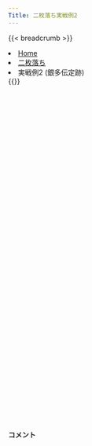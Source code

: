 ```yaml
---
Title: 二枚落ち実戦例2
---
```

{{< breadcrumb >}}
  <li class="breadcrumb-item"><a href="/shogi-beginners/">Home</a></li>
  <li class="breadcrumb-item"><a href="/shogi-beginners/2mai/">二枚落ち</a></li>
  <li class="breadcrumb-item active" aria-current="page">実戦例2 (銀多伝定跡)</li>
{{</ breadcrumb >}}
<div class="row pt-3">
  <div class="col-lg-1"></div>
  <div class="col-sm" tabindex="-1">
    <script id="example-kif" type="text/plain">
手合割：二枚落ち
下手：下手
上手：上手
手数----指手---------消費時間--
*<ruby>銀多伝<rt>ぎんたでん</rt></ruby><ruby>定跡<rt>じょうせき</rt></ruby>の<ruby>勝<rt>か</rt></ruby>ち<ruby>方<rt>かた</rt></ruby>をおぼえましょう。
*<div class="text-center"><img class="img-fluid pt-3 w-50" src="/shogi-beginners/img/cat31.webp"></div>
   1 ６二銀(71)
   2 ７六歩(77)
   3 ５四歩(53)
   4 ４六歩(47)
   5 ５三銀(62)
   6 ４五歩(46)
*まずはここまでの<ruby>手順<rt>てじゅん</rt></ruby>をおぼえてください。<ruby>４五<rt>よんごー</rt></ruby>まで<ruby>歩<rt>ふ</rt></ruby>を<ruby>伸<rt>の</rt></ruby>ばさず、<ruby>上手<rt>うわて</rt></ruby>に☖<ruby>４四<rt>よんよん</rt></ruby><ruby>歩型<rt>ふがた</rt></ruby>を<ruby>作<rt>つく</rt></ruby>られると<ruby>急<rt>きゅう</rt></ruby>に<ruby>難<rt>むずか</rt></ruby>しくなります。
   7 ３二金(41)
   8 ４八銀(39)
   9 ５二玉(51)
  10 ４七銀(48)
  11 ６四歩(63)
  12 ３六歩(37)
*<ruby>定跡書<rt>じょうせきしょ</rt></ruby>では☗<ruby>３六<rt>さんろく</rt></ruby><ruby>歩<rt>ふ</rt></ruby>～☗<ruby>３五<rt>さんごー</rt></ruby><ruby>歩<rt>ふ</rt></ruby>～☗<ruby>４八銀<rt>よんはちぎん</rt></ruby>と<ruby>組<rt>く</rt></ruby>みますが、☗<ruby>３六<rt>さんろく</rt></ruby><ruby>歩<rt>ふ</rt></ruby>に☖<ruby>５五<rt>ごーごー</rt></ruby><ruby>歩<rt>ふ</rt></ruby>！☗<ruby>同角<rt>どうかく</rt></ruby>☖<ruby>５四銀<rt>ごーよんぎん</rt></ruby>☗<ruby>８八角<rt>はちはちかく</rt></ruby>☖<ruby>４五銀<rt>よんごーぎん</rt></ruby>の<ruby>変化<rt>へんか</rt></ruby>があり、まぎれやすいです。☗<ruby>４八銀<rt>よんはちぎん</rt></ruby>を<ruby>急<rt>いそ</rt></ruby>ぐほうが、この<ruby>変化<rt>へんか</rt></ruby>に<ruby>対処<rt>たいしょ</rt></ruby>しやすいです。
  13 ６三玉(52)
  14 ３五歩(36)
  15 ２二銀(31)
  16 ５六歩(57)
  17 ７四歩(73)
  18 ６八銀(79)
  19 ６二金(61)
  20 ５七銀(68)
*<ruby>銀多伝<rt>ぎんたでん</rt></ruby>を<ruby>宣言<rt>せんげん</rt></ruby>した<ruby>手<rt>て</rt></ruby>です。この<ruby>手<rt>て</rt></ruby>を<ruby>指<rt>さ</rt></ruby>すまでは<ruby>二歩<rt>にふ</rt></ruby><ruby>突<rt>つ</rt></ruby>き<ruby>定跡<rt>じょうせき</rt></ruby>にもどすこともできます。
  21 ７三金(62)
  22 ４六銀(57)
  23 ８四金(73)
  24 ５八飛(28)
*<ruby>飛車<rt>ひしゃ</rt></ruby>を<ruby>振<rt>ふ</rt></ruby>る<ruby>場所<rt>ばしょ</rt></ruby>はいろいろありますが、７<ruby>筋<rt>すじ</rt></ruby>は<ruby>意外<rt>いがい</rt></ruby>と<ruby>攻<rt>せ</rt></ruby>めるのが<ruby>難<rt>むずか</rt></ruby>しいので、<ruby>守<rt>まも</rt></ruby>り<ruby>駒<rt>ごま</rt></ruby>の<ruby>少<rt>すく</rt></ruby>ない５<ruby>筋<rt>すじ</rt></ruby>がいいです。
  25 ７三桂(81)
  26 ４八玉(59)
  27 ８五金(84)
  28 ３八玉(48)
*☗<ruby>７八<rt>ななはち</rt></ruby><ruby>飛<rt>ひ</rt></ruby>と<ruby>受<rt>う</rt></ruby>けてもいいです。
  29 ７六金(85)
  30 ７八金(69)
  31 ８四歩(83)
  32 ４八金(49)
  33 ９四歩(93)
*<ruby>定跡<rt>じょうせき</rt></ruby>では<ruby>端歩<rt>はしふ</rt></ruby>を<ruby>受<rt>う</rt></ruby>けることが<ruby>多<rt>おお</rt></ruby>いですが、あまり<ruby>得<rt>とく</rt></ruby>はないので<ruby>受<rt>う</rt></ruby>けなくていいです。
  34 ５五歩(56)
  35 同　歩(54)
  36 同　飛(58)
  37 ５四歩打
  38 ５六飛(55)
  39 ７五金(76)
  40 ５九飛(56)
  41 ２四歩(23)
*<ruby>問題<rt>もんだい</rt></ruby>: <ruby>次<rt>つぎ</rt></ruby>の<ruby>手<rt>て</rt></ruby>を<ruby>考<rt>かんが</rt></ruby>えてみましょう。
*<div><img class="img-fluid" src="/shogi-beginners/img/cat2.webp"></div>
  42 ６六歩(67)
*この<ruby>手<rt>て</rt></ruby>を<ruby>基点<rt>きてん</rt></ruby>として、<ruby>金<rt>きん</rt></ruby>を<ruby>捕獲<rt>ほかく</rt></ruby>しにいくのがわかりやすいです。<ruby>上手<rt>うわて</rt></ruby>には<ruby>様々<rt>さまざま</rt></ruby>な<ruby>対応<rt>たいおう</rt></ruby>があるため、<ruby>別<rt>べつ</rt></ruby>の<ruby>棋譜<rt>きふ</rt></ruby>も<ruby>参考<rt>さんこう</rt></ruby>にしてください。
  43 ２三銀(22)
  44 ６七金(78)
  45 １四歩(13)
  46 ７七桂(89)
*ここまでくればいつでも<ruby>金<rt>きん</rt></ruby>を<ruby>捕獲<rt>ほかく</rt></ruby>できます。
  47 １三桂(21)
  48 １六歩(17)
*<ruby>金<rt>きん</rt></ruby>はいつでも<ruby>取<rt>と</rt></ruby>れるので<ruby>万全<rt>ばんぜん</rt></ruby>の<ruby>態勢<rt>たいせい</rt></ruby>になるまで<ruby>待<rt>ま</rt></ruby>ちます。
  49 ９五歩(94)
  50 ７六歩打
  51 ８五金(75)
  52 同　桂(77)
  53 同　歩(84)
*<ruby>問題<rt>もんだい</rt></ruby>: <ruby>次<rt>つぎ</rt></ruby>の<ruby>手<rt>て</rt></ruby>を<ruby>考<rt>かんが</rt></ruby>えてみましょう。
*<div><img class="img-fluid" src="/shogi-beginners/img/cat2.webp"></div>
  54 ６五歩(66)
*<ruby>角<rt>かく</rt></ruby>の<ruby>活用<rt>かつよう</rt></ruby>を<ruby>目指<rt>めざ</rt></ruby>します。
  55 同　桂(73)
  56 ６六角(88)
  57 ５五桂打
  58 同　銀(46)
  59 同　歩(54)
*<ruby>問題<rt>もんだい</rt></ruby>: <ruby>次<rt>つぎ</rt></ruby>の<ruby>手<rt>て</rt></ruby>を<ruby>考<rt>かんが</rt></ruby>えてみましょう。
*<div><img class="img-fluid" src="/shogi-beginners/img/cat2.webp"></div>
  60 ７五歩(76)
*<ruby>下手<rt>したて</rt></ruby>は<ruby>攻<rt>せ</rt></ruby>めさえつながれば<ruby>勝<rt>か</rt></ruby>てます。<ruby>歩<rt>ふ</rt></ruby>を<ruby>入手<rt>にゅうしゅ</rt></ruby>して<ruby>攻<rt>せ</rt></ruby>め<ruby>筋<rt>すじ</rt></ruby>を<ruby>広<rt>ひろ</rt></ruby>げるのがいい<ruby>手<rt>て</rt></ruby>です。
  61 同　歩(74)
  62 同　角(66)
  63 ７四歩打
  64 ８四角(75)
  65 ７三銀打
  66 同　角成(84)
*<ruby>角<rt>かく</rt></ruby>を<ruby>引<rt>ひ</rt></ruby>いても<ruby>優勢<rt>ゆうせい</rt></ruby>ですが、<ruby>上手<rt>うわて</rt></ruby>の<ruby>陣形<rt>じんけい</rt></ruby>がバラバラないまが<ruby>決<rt>き</rt></ruby>め<ruby>所<rt>どころ</rt></ruby>です。
  67 同　玉(63)
*<ruby>問題<rt>もんだい</rt></ruby>: <ruby>次<rt>つぎ</rt></ruby>の<ruby>手<rt>て</rt></ruby>を<ruby>考<rt>かんが</rt></ruby>えてみましょう。
*<div><img class="img-fluid" src="/shogi-beginners/img/cat2.webp"></div>
  68 ６六桂打
*これで<ruby>受<rt>う</rt></ruby>けなしです。
  69 ５六歩(55)
  70 同　金(67)
  71 ６三玉(73)
  72 ５四歩打
  73 ４二銀(53)
*ここまでくればあと<ruby>少<rt>すこ</rt></ruby>しです。
  74 ７九飛(59)
  75 ９三角打
*<ruby>問題<rt>もんだい</rt></ruby>: <ruby>次<rt>つぎ</rt></ruby>の<ruby>手<rt>て</rt></ruby>を<ruby>考<rt>かんが</rt></ruby>えてみましょう。
*<div><img class="img-fluid" src="/shogi-beginners/img/cat2.webp"></div>
  76 ６一銀打
*<ruby>逃<rt>に</rt></ruby>げ<ruby>道<rt>みち</rt></ruby>をふさげば<ruby>勝<rt>か</rt></ruby>ちが<ruby>早<rt>はや</rt></ruby>くなります。ほかには☗<ruby>８三<rt>はちさん</rt></ruby><ruby>金打<rt>金うち</rt></ruby>もわかりやすいです。
  77 ７五歩(74)
  78 ７二金打
  79 ５一銀(42)
  80 ７四歩打
  81 ６二銀(51)
*<ruby>問題<rt>もんだい</rt></ruby>: <ruby>次<rt>つぎ</rt></ruby>の<ruby>手<rt>て</rt></ruby>を<ruby>考<rt>かんが</rt></ruby>えてみましょう。
*<div><img class="img-fluid" src="/shogi-beginners/img/cat2.webp"></div>
  82 ９六歩(97)
*<ruby>無理<rt>むり</rt></ruby>に<ruby>攻<rt>せ</rt></ruby>める<ruby>必要<rt>ひつよう</rt></ruby>はありません。
  83 ５五歩打
  84 同　金(56)
  85 ４二金(32)
  86 ９五歩(96)
  87 ４一金(42)
  88 ６二金(72)
  89 同　玉(63)
  90 ６四金(55)
  91 ６一玉(62)
  92 ７三歩成(74)
  93 ７一角(93)
  94 ５三歩成(54)
  95 ５二金打
  96 ５四桂(66)
  97 ３七銀打
  98 同　桂(29)
  99 ６二歩打
 100 ６三歩打
 101 １五歩(14)
 102 ６二歩成(63)
 103 同　金(52)
 104 同　と(53)
 105 同　角(71)
 106 同　と(73)
 107 投了
*<a href="/shogi-beginners/4mai/example3/">
*<ruby>次<rt>つぎ</rt></ruby>の<ruby>棋譜<rt>きふ</rt></ruby>を<ruby>見<rt>み</rt></ruby>よう！
*<div class="text-center"><img class="img-fluid pt-3 w-50" src="/shogi-beginners/img/cat1.webp"></div></a>
まで106手で下手の勝ち
    </script>
    <svg id="example" xmlns="http://www.w3.org/2000/svg" viewBox="0,0,400,540"></svg>
  </div>
  <div class="col-sm">
    <h4 class="pt-3">コメント</h4>
    <div id="comment"></div>
  </div>
  <div class="col-lg-1"></div>
</div>
